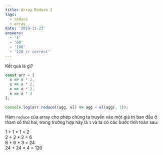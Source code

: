 ```yaml
---
title: Array Reduce 2
tags:
  - reduce
  - array
date: '2019-11-23'
answers:
  - '1'
  - '60'
  - '100'
  - '120 // correct'
---
```


Kết quả là gì?

```javascript
const arr = [
  x => x * 1,
  x => x * 2,
  x => x * 3,
  x => x * 4
];

console.log(arr.reduce((agg, el) => agg + el(agg), 1));
```

<!-- explanation -->

Hàm `reduce` của array cho phép chúng ta truyền vào một giá trị ban đầu ở tham số thứ hai, trong trường hợp này là `1` và ta có các bước tính toán sau:

1 + 1 \* 1 = 2<br />
2 + 2 \* 2 = 6<br />
6 + 6 \* 3 = 24<br />
24 + 24 \* 4 = 120
